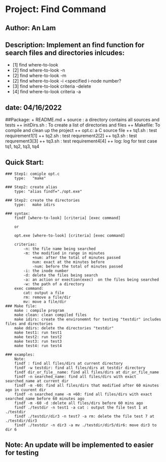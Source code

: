 # Project: Find Command
## Author: An Lam
## Description: Implement an find function for search files and directories inlcudes:
- [1]	find where-to-look
- [2]	find where-to-look -n <specific name>
- [2]	find where-to-look -m <specified number of minutes>
- [2]	find where-to-look -i <specified i-node number?
- [3]	find where-to-look criteria -delete
- [4]	find where-to-look criteria -a
## date: 04/16/2022

##Package:
	+ README.md
	+ source  : a directory contains all sources and tests
	++ initDirs.sh : To create a list of directories and files 
	++ Makefile:	To compile and clean up the project
	++ opt.c:	a C source file
	++ tq1.sh : test requirement1[1]
	++ tq2.sh : test requrement2[2]
	++ tq3.sh : test requrement3[3]
	++ tq3.sh : test requirement4[4] 
	++ log: log for test case tq1, tq2, tq3, tq4

## Quick Start:
	### Step1: comiple opt.c
		type:	"make"
	
	### Step2: create alias
		type: "alias findf="./opt.exe"

	### Step2: create the directories 
		type:	make idirs

	### syntax:
		findf [where-to-look] [criteria] [exec command]

		or

		opt.exe [where-to-look] [criteria] [exec command]

		criterias: 
			-n: the file name being searched
			-m: the modified in range in minutes
				+num: after the total of minutes passed
				num: exact at the minutes before
				-num: before the total of minutes passed
			-i: the inode number
			-d: delete the files being search
			-a: an action or exection(exec)  on the files being searched
			-w: the path of a directory 
		exec command:
			cat: output a file
			rm: remove a file/dir
			mv: move a file/dir
	### Make file:
		make : compile program
		make clean: clean compiled files
		make idirs: create the environemnt for testing "testdir" includes files and directories
		make ddirs: delete the directories "testdir"
		make test1: run test1
		make test2: run test2
		make test3: run test3
		make test4: run test4
			 
	### examples:
		Note: 
		findf : find all files/dirs at current directory
		findf -w testdir: find all files/dirs at testdir directory
		findf dir_or_file__name: find all files/dirs at dir_or_file_name
		findf -n searched_name: find all files/dirs with exact searched_name at current dir
		findf -m -60: find all files/dirs that modified after 60 minutes ago in cuurent dir
		findf -n searched_name -m +60: find all files/dirs with exact searched_name before 60 minutes ago
		findf -m -60 -d :delete all files/dirs before 60 mins ago
		findf ./testdir -n test1 -a cat : output the file test 1 at ./testdir
		findf ./testdir/dir3 -n test7 -a rm: delete the file test 7 at ./testdir/dir3 
		findf ./testdir -n dir3 -a mv ./testdir/dir5/dir6: move dir3 to dir 6
 
## Note: An update will be implemented to easier for testing
